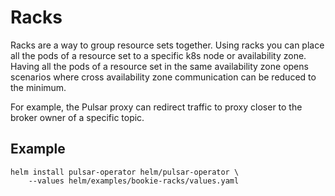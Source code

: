 # Racks

Racks are a way to group resource sets together.
Using racks you can place all the pods of a resource set to a specific k8s node or availability zone.
Having all the pods of a resource set in the same availability zone opens scenarios where cross availability zone communication can be reduced to the minimum.

For example, the Pulsar proxy can redirect traffic to proxy closer to the broker owner of a specific topic.


## Example

```
helm install pulsar-operator helm/pulsar-operator \
    --values helm/examples/bookie-racks/values.yaml 
```